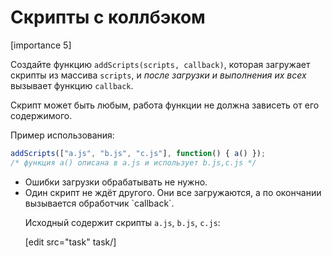 # Скрипты с коллбэком

[importance 5]

Создайте функцию `addScripts(scripts, callback)`, которая загружает скрипты из массива `scripts`, и *после загрузки и выполнения их всех* вызывает функцию `callback`.

Скрипт может быть любым, работа функции не должна зависеть от его содержимого.

Пример использования:

```js
addScripts(["a.js", "b.js", "c.js"], function() { a() });
/* функция a() описана в a.js и использует b.js,c.js */
```

<ul>
<li>Ошибки загрузки обрабатывать не нужно.</li>
<li>Один скрипт не ждёт другого. Они все загружаются, а по окончании вызывается обработчик `callback`.</li>

Исходный содержит скрипты `a.js`, `b.js`, `c.js`: 

[edit src="task" task/]

